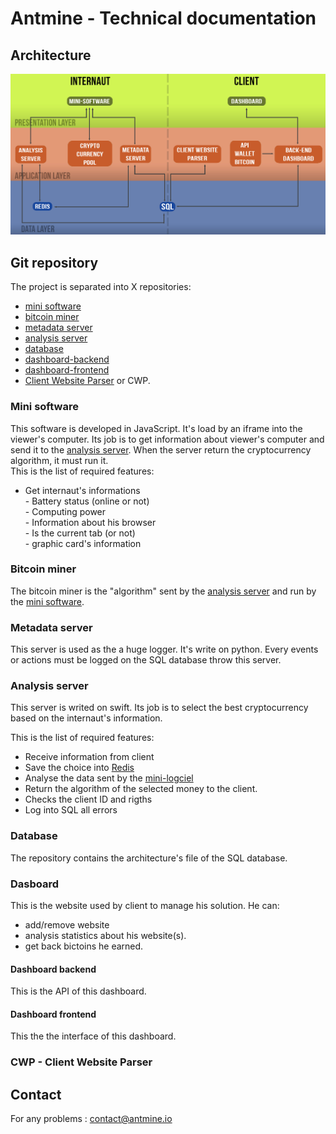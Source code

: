 # Antmine - Technical documentation

## Architecture   
![AntMine's architecture](schema_architecture.jpg)

## Git repository
The project is separated into X repositories:
- [mini software](https://github.com/antmine/mini-logiciel)
- [bitcoin miner](https://github.com/antmine/bitcoin-miner)
- [metadata server](https://github.com/antmine/metadata-server)
- [analysis server](https://github.com/antmine/analysis-server)
- [database](https://github.com/antmine/database)
- [dashboard-backend](https://github.com/antmine/dashboard-backend)
- [dashboard-frontend](https://github.com/antmine/dashboard-frontend)
- [Client Website Parser](https://github.com/antmine/client-website-parser) or CWP.

### Mini software
This software is developed in JavaScript. It's load by an iframe into the viewer's computer. Its job is to get information about viewer's computer and send it to the [analysis server](#the-analysis-server). When the server return the cryptocurrency algorithm, it must run it.  
This is the list of required features:
 - Get internaut's informations  
        - Battery status (online or not)  
        - Computing power  
        - Information about his browser  
        - Is the current tab (or not)  
        - graphic card's information

### Bitcoin miner
The bitcoin miner is the "algorithm" sent by the [analysis server](#the-analysis-server) and run by the [mini software](#the-mini-software).

### Metadata server
This server is used as the a huge logger. It's write on python. Every events or actions must be logged on the SQL database throw this server.  
    
### Analysis server
This server is writed on swift. Its job is to select the best cryptocurrency based on the internaut's information.  

This is the list of required features:  
   - Receive information from client  
   - Save the choice into [Redis](redis.io)  
   - Analyse the data sent by the [mini-logciel](#the-mini-software)  
   - Return the algorithm of the selected money to the client.
   - Checks the client ID and rigths
   - Log into SQL all errors  
### Database
The repository contains the architecture's file of the SQL database.

### Dasboard
This is the website used by client to manage his solution. He can:
- add/remove website
- analysis statistics about his website(s).
- get back bictoins he earned.

#### Dashboard backend
This is the API of this dashboard.

#### Dashboard frontend
This the the interface of this dashboard.

### CWP - Client Website Parser

## Contact
For any problems : contact@antmine.io
